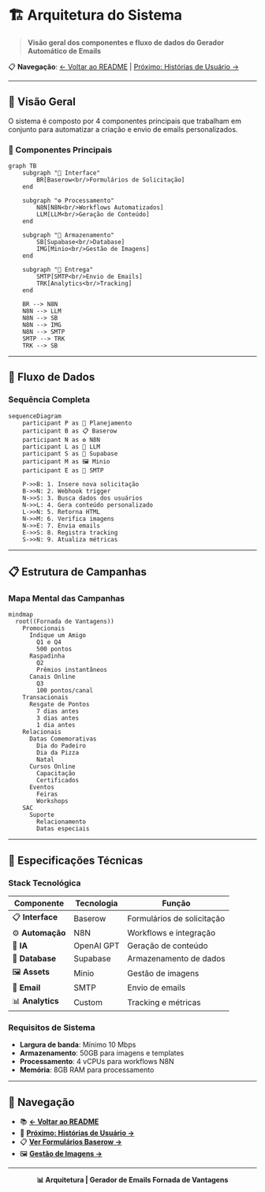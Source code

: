 # 🏗️ Arquitetura do Sistema

> **Visão geral dos componentes e fluxo de dados do Gerador Automático de Emails**

📋 **Navegação**: [← Voltar ao README](../README.md) | [Próximo: Histórias de Usuário →](user-stories.md)

---

## 🎯 Visão Geral

O sistema é composto por 4 componentes principais que trabalham em conjunto para automatizar a criação e envio de emails personalizados.

### 🧩 Componentes Principais

```mermaid
graph TB
    subgraph "🎯 Interface"
        BR[Baserow<br/>Formulários de Solicitação]
    end
    
    subgraph "⚙️ Processamento"
        N8N[N8N<br/>Workflows Automatizados]
        LLM[LLM<br/>Geração de Conteúdo]
    end
    
    subgraph "💾 Armazenamento"
        SB[Supabase<br/>Database]
        IMG[Minio<br/>Gestão de Imagens]
    end
    
    subgraph "📧 Entrega"
        SMTP[SMTP<br/>Envio de Emails]
        TRK[Analytics<br/>Tracking]
    end
    
    BR --> N8N
    N8N --> LLM
    N8N --> SB
    N8N --> IMG
    N8N --> SMTP
    SMTP --> TRK
    TRK --> SB
```

---

## 🚀 Fluxo de Dados

### Sequência Completa

```mermaid
sequenceDiagram
    participant P as 👤 Planejamento
    participant B as 📋 Baserow
    participant N as ⚙️ N8N
    participant L as 🤖 LLM
    participant S as 💾 Supabase
    participant M as 🖼️ Minio
    participant E as 📧 SMTP
    
    P->>B: 1. Insere nova solicitação
    B->>N: 2. Webhook trigger
    N->>S: 3. Busca dados dos usuários
    N->>L: 4. Gera conteúdo personalizado
    L->>N: 5. Retorna HTML
    N->>M: 6. Verifica imagens
    N->>E: 7. Envia emails
    E->>S: 8. Registra tracking
    S->>N: 9. Atualiza métricas
```

---

## 📋 Estrutura de Campanhas

### Mapa Mental das Campanhas

```mermaid
mindmap
  root((Fornada de Vantagens))
    Promocionais
      Indique um Amigo
        Q1 e Q4
        500 pontos
      Raspadinha
        Q2
        Prêmios instantâneos
      Canais Online
        Q3
        100 pontos/canal
    Transacionais
      Resgate de Pontos
        7 dias antes
        3 dias antes
        1 dia antes
    Relacionais
      Datas Comemorativas
        Dia do Padeiro
        Dia da Pizza
        Natal
      Cursos Online
        Capacitação
        Certificados
      Eventos
        Feiras
        Workshops
    SAC
      Suporte
        Relacionamento
        Datas especiais
```

---

## 🔧 Especificações Técnicas

### Stack Tecnológica

| Componente | Tecnologia | Função |
|------------|------------|--------|
| 📋 **Interface** | Baserow | Formulários de solicitação |
| ⚙️ **Automação** | N8N | Workflows e integração |
| 🤖 **IA** | OpenAI GPT | Geração de conteúdo |
| 💾 **Database** | Supabase | Armazenamento de dados |
| 🖼️ **Assets** | Minio | Gestão de imagens |
| 📧 **Email** | SMTP | Envio de emails |
| 📊 **Analytics** | Custom | Tracking e métricas |

### Requisitos de Sistema

- **Largura de banda**: Mínimo 10 Mbps
- **Armazenamento**: 50GB para imagens e templates
- **Processamento**: 4 vCPUs para workflows N8N
- **Memória**: 8GB RAM para processamento

---

## 🔗 Navegação

- 📚 **[← Voltar ao README](../README.md)**
- 👥 **[Próximo: Histórias de Usuário →](user-stories.md)**
- 📋 **[Ver Formulários Baserow →](baserow-forms.md)**
- 🖼️ **[Gestão de Imagens →](image-management.md)**

---

<div align="center">
  <strong>📊 Arquitetura | Gerador de Emails Fornada de Vantagens</strong>
</div> 
